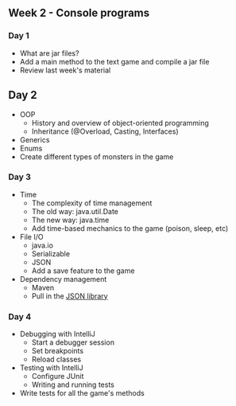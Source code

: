 ## Week 2 - Console programs

### Day 1

* What are jar files?
* Add a main method to the text game and compile a jar file
* Review last week's material

## Day 2

* OOP
  * History and overview of object-oriented programming
  * Inheritance (@Overload, Casting, Interfaces)
* Generics
* Enums
* Create different types of monsters in the game

### Day 3

* Time
  * The complexity of time management
  * The old way: java.util.Date
  * The new way: java.time
  * Add time-based mechanics to the game (poison, sleep, etc)
* File I/O
  * java.io
  * Serializable
  * JSON
  * Add a save feature to the game
* Dependency management
  * Maven
  * Pull in the [JSON library](http://jodd.org/doc/json/)

### Day 4

* Debugging with IntelliJ
  * Start a debugger session
  * Set breakpoints
  * Reload classes
* Testing with IntelliJ
  * Configure JUnit
  * Writing and running tests
* Write tests for all the game's methods
